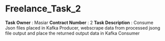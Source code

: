 # Freelance_Task_2

**Task Owner** : Masiar
**Contract Number** : 2
**Task Description** : Consume Json files placed in Kafka Producer, webscrape data from processed jsong file output and place the returned output data in Kafka Consumer
